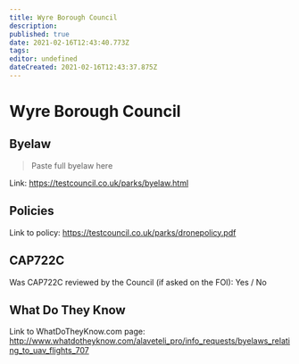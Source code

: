 ```yaml
---
title: Wyre Borough Council
description: 
published: true
date: 2021-02-16T12:43:40.773Z
tags: 
editor: undefined
dateCreated: 2021-02-16T12:43:37.875Z
---
```


# Wyre Borough Council


## Byelaw
> Paste full byelaw here

Link:
https://testcouncil.co.uk/parks/byelaw.html

## Policies
Link to policy:
https://testcouncil.co.uk/parks/dronepolicy.pdf

## CAP722C

Was CAP722C reviewed by the Council (if asked on the FOI): Yes / No

## What Do They Know

Link to WhatDoTheyKnow.com page:
http://www.whatdotheyknow.com/alaveteli_pro/info_requests/byelaws_relating_to_uav_flights_707


